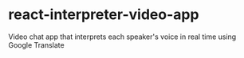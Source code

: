 # react-interpreter-video-app
Video chat app that interprets each speaker's voice in real time using Google Translate